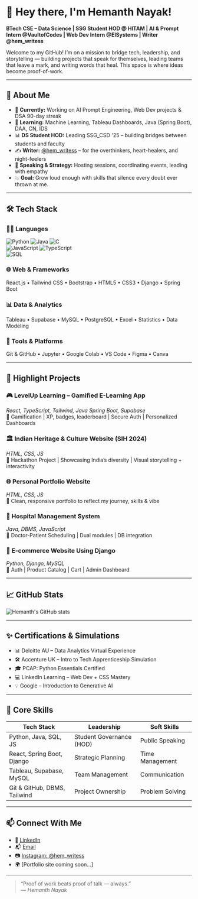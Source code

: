 # 👋 Hey there, I'm Hemanth Nayak!

**BTech CSE – Data Science | SSG Student HOD @ HITAM | AI & Prompt Intern @VaultofCodes | Web Dev Intern @EISystems | Writer @hem_writess**

Welcome to my GitHub! I’m on a mission to bridge tech, leadership, and storytelling — building projects that speak for themselves, leading teams that leave a mark, and writing words that heal. This space is where ideas become proof-of-work.

---

## 🚀 About Me

- 🎯 **Currently:** Working on AI Prompt Engineering, Web Dev projects & DSA 90-day streak
- 🧠 **Learning:** Machine Learning, Tableau Dashboards, Java (Spring Boot), DAA, CN, IDS
- 📊 **DS Student HOD:** Leading SSG_CSD '25 – building bridges between students and faculty
- ✍️ **Writer:** [@hem_writess](https://www.instagram.com/hem_writess) – for the overthinkers, heart-healers, and night-feelers
- 🎤 **Speaking & Strategy:** Hosting sessions, coordinating events, leading with empathy
- 💥 **Goal:** Grow loud enough with skills that silence every doubt ever thrown at me.

---

## 🛠️ Tech Stack

### 👨‍💻 Languages
![Python](https://img.shields.io/badge/Python-blue?style=flat-square&logo=python) 
![Java](https://img.shields.io/badge/Java-red?style=flat-square&logo=java) 
![C](https://img.shields.io/badge/C-grey?style=flat-square&logo=c)  
![JavaScript](https://img.shields.io/badge/JavaScript-yellow?style=flat-square&logo=javascript) 
![TypeScript](https://img.shields.io/badge/TypeScript-blue?style=flat-square&logo=typescript)  
![SQL](https://img.shields.io/badge/SQL-orange?style=flat-square&logo=sqlite)

### 🌐 Web & Frameworks
React.js • Tailwind CSS • Bootstrap • HTML5 • CSS3 • Django • Spring Boot

### 📊 Data & Analytics
Tableau • Supabase • MySQL • PostgreSQL • Excel • Statistics • Data Modeling

### 🧰 Tools & Platforms
Git & GitHub • Jupyter • Google Colab • VS Code • Figma • Canva

---


## 📂 Highlight Projects

### 🎮 LevelUp Learning – Gamified E-Learning App
*React, TypeScript, Tailwind, Java Spring Boot, Supabase*  
🔗 Gamification | XP, badges, leaderboard | Secure Auth | Personalized Dashboards

### 🏛️ Indian Heritage & Culture Website (SIH 2024)
*HTML, CSS, JS*  
🔗 Hackathon Project | Showcasing India’s diversity | Visual storytelling + interactivity

### 🌐 Personal Portfolio Website
*HTML, CSS, JS*  
🔗 Clean, responsive portfolio to reflect my journey, skills & vibe

### 🏥 Hospital Management System
*Java, DBMS, JavaScript*  
🔗 Doctor-Patient Scheduling | Dual modules | DB integration

### 🛒 E-commerce Website Using Django
*Python, Django, MySQL*  
🔗 Auth | Product Catalog | Cart | Admin Dashboard

---

## 📈 GitHub Stats

![Hemanth's GitHub stats](https://github-readme-stats.vercel.app/api?username=hemanthnayak&show_icons=true&theme=radical)

---

## ✨ Certifications & Simulations

- 📊 Deloitte AU – Data Analytics Virtual Experience  
- 🛠️ Accenture UK – Intro to Tech Apprenticeship Simulation  
- 🎓 PCAP: Python Essentials Certified  
- 💻 LinkedIn Learning – Web Dev + CSS Mastery  
- 💡 Google – Introduction to Generative AI

---

## 🧠 Core Skills

| Tech Stack | Leadership | Soft Skills |
|------------|------------|-------------|
| Python, Java, SQL, JS | Student Governance (HOD) | Public Speaking |
| React, Spring Boot, Django | Strategic Planning | Time Management |
| Tableau, Supabase, MySQL | Team Management | Communication |
| Git & GitHub, DBMS, Tailwind | Project Ownership | Problem Solving |

---

## 📫 Connect With Me

- 💼 [LinkedIn](https://www.linkedin.com/in/hemanth-nayak7)  
- 📬 [Email](mailto:official.hemanthnayakpangoth@gmail.com)  
- 📷 [Instagram: @hem_writess](https://instagram.com/hem_writess)  
- 🌍 [Portfolio site coming soon…]

---

> “Proof of work beats proof of talk — always.”  
> — *Hemanth Nayak*

